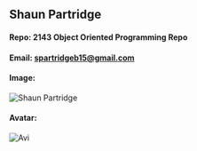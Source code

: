 ## Shaun Partridge
#### Repo: 2143 Object Oriented Programming Repo
#### Email: spartridgeb15@gmail.com
#### Image: 
![Shaun Partridge](https://user-images.githubusercontent.com/47838616/72854030-bcd46680-3c78-11ea-83ef-ab426ceb86e7.jpg)
#### Avatar:
![Avi](https://ca.slack-edge.com/TBMBG710S-UMC8FU0HH-7495be5ee85f-512)
